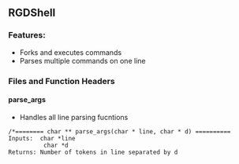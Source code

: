 ## RGDShell

### Features:
- Forks and executes commands
- Parses multiple commands on one line



### Files and Function Headers 
#### parse_args
 * Handles all line parsing fucntions
  ```
  /*======== char ** parse_args(char * line, char * d) ==========
  Inputs:  char *line
            char *d
  Returns: Number of tokens in line separated by d

  